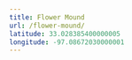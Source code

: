 ```yaml
---
title: Flower Mound
url: /flower-mound/
latitude: 33.028385400000005
longitude: -97.08672030000001
---
```

